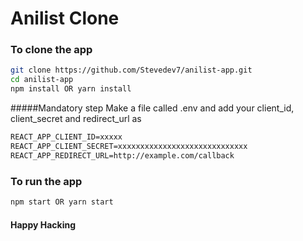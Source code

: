 # Anilist Clone

### To clone the app
```bash
git clone https://github.com/Stevedev7/anilist-app.git
cd anilist-app
npm install OR yarn install
```
#####Mandatory step
Make a file called .env and add your client_id, client_secret and redirect_url as
```txt
REACT_APP_CLIENT_ID=xxxxx
REACT_APP_CLIENT_SECRET=xxxxxxxxxxxxxxxxxxxxxxxxxxxxx
REACT_APP_REDIRECT_URL=http://example.com/callback
```
### To run the app
```bash
npm start OR yarn start
```

#### Happy Hacking